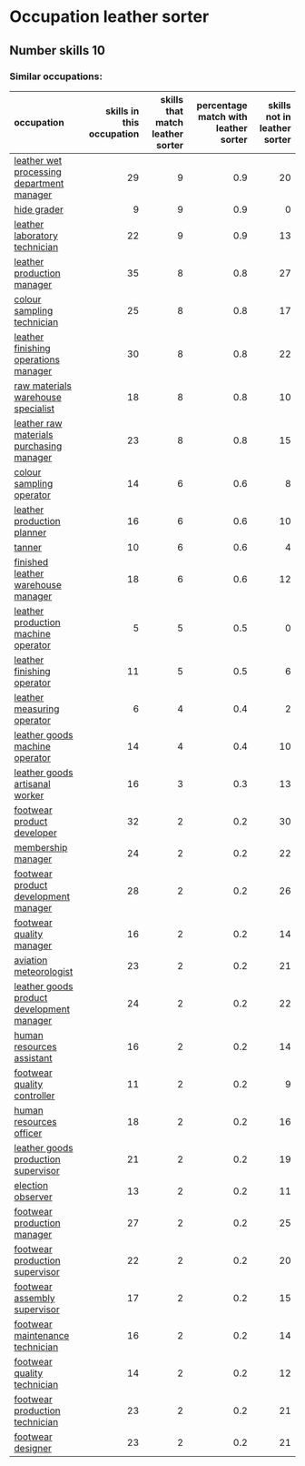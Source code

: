 # Occupation leather sorter
## Number skills 10
### Similar occupations:
| occupation                                                                                |   skills in this occupation |   skills that match leather sorter |   percentage match with leather sorter |   skills not in leather sorter |
|:------------------------------------------------------------------------------------------|----------------------------:|-----------------------------------:|---------------------------------------:|-------------------------------:|
| [leather wet processing department manager](leather_wet_processing_department_manager.md) |                          29 |                                  9 |                                    0.9 |                             20 |
| [hide grader](hide_grader.md)                                                             |                           9 |                                  9 |                                    0.9 |                              0 |
| [leather laboratory technician](leather_laboratory_technician.md)                         |                          22 |                                  9 |                                    0.9 |                             13 |
| [leather production manager](leather_production_manager.md)                               |                          35 |                                  8 |                                    0.8 |                             27 |
| [colour sampling technician](colour_sampling_technician.md)                               |                          25 |                                  8 |                                    0.8 |                             17 |
| [leather finishing operations manager](leather_finishing_operations_manager.md)           |                          30 |                                  8 |                                    0.8 |                             22 |
| [raw materials warehouse specialist](raw_materials_warehouse_specialist.md)               |                          18 |                                  8 |                                    0.8 |                             10 |
| [leather raw materials purchasing manager](leather_raw_materials_purchasing_manager.md)   |                          23 |                                  8 |                                    0.8 |                             15 |
| [colour sampling operator](colour_sampling_operator.md)                                   |                          14 |                                  6 |                                    0.6 |                              8 |
| [leather production planner](leather_production_planner.md)                               |                          16 |                                  6 |                                    0.6 |                             10 |
| [tanner](tanner.md)                                                                       |                          10 |                                  6 |                                    0.6 |                              4 |
| [finished leather warehouse manager](finished_leather_warehouse_manager.md)               |                          18 |                                  6 |                                    0.6 |                             12 |
| [leather production machine operator](leather_production_machine_operator.md)             |                           5 |                                  5 |                                    0.5 |                              0 |
| [leather finishing operator](leather_finishing_operator.md)                               |                          11 |                                  5 |                                    0.5 |                              6 |
| [leather measuring operator](leather_measuring_operator.md)                               |                           6 |                                  4 |                                    0.4 |                              2 |
| [leather goods machine operator](leather_goods_machine_operator.md)                       |                          14 |                                  4 |                                    0.4 |                             10 |
| [leather goods artisanal worker](leather_goods_artisanal_worker.md)                       |                          16 |                                  3 |                                    0.3 |                             13 |
| [footwear product developer](footwear_product_developer.md)                               |                          32 |                                  2 |                                    0.2 |                             30 |
| [membership manager](membership_manager.md)                                               |                          24 |                                  2 |                                    0.2 |                             22 |
| [footwear product development manager](footwear_product_development_manager.md)           |                          28 |                                  2 |                                    0.2 |                             26 |
| [footwear quality manager](footwear_quality_manager.md)                                   |                          16 |                                  2 |                                    0.2 |                             14 |
| [aviation meteorologist](aviation_meteorologist.md)                                       |                          23 |                                  2 |                                    0.2 |                             21 |
| [leather goods product development manager](leather_goods_product_development_manager.md) |                          24 |                                  2 |                                    0.2 |                             22 |
| [human resources assistant](human_resources_assistant.md)                                 |                          16 |                                  2 |                                    0.2 |                             14 |
| [footwear quality controller](footwear_quality_controller.md)                             |                          11 |                                  2 |                                    0.2 |                              9 |
| [human resources officer](human_resources_officer.md)                                     |                          18 |                                  2 |                                    0.2 |                             16 |
| [leather goods production supervisor](leather_goods_production_supervisor.md)             |                          21 |                                  2 |                                    0.2 |                             19 |
| [election observer](election_observer.md)                                                 |                          13 |                                  2 |                                    0.2 |                             11 |
| [footwear production manager](footwear_production_manager.md)                             |                          27 |                                  2 |                                    0.2 |                             25 |
| [footwear production supervisor](footwear_production_supervisor.md)                       |                          22 |                                  2 |                                    0.2 |                             20 |
| [footwear assembly supervisor](footwear_assembly_supervisor.md)                           |                          17 |                                  2 |                                    0.2 |                             15 |
| [footwear maintenance technician](footwear_maintenance_technician.md)                     |                          16 |                                  2 |                                    0.2 |                             14 |
| [footwear quality technician](footwear_quality_technician.md)                             |                          14 |                                  2 |                                    0.2 |                             12 |
| [footwear production technician](footwear_production_technician.md)                       |                          23 |                                  2 |                                    0.2 |                             21 |
| [footwear designer](footwear_designer.md)                                                 |                          23 |                                  2 |                                    0.2 |                             21 |

